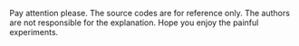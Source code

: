 Pay attention please.
The source codes are for reference only.
The authors are not responsible for the explanation.
Hope you enjoy the painful experiments.
